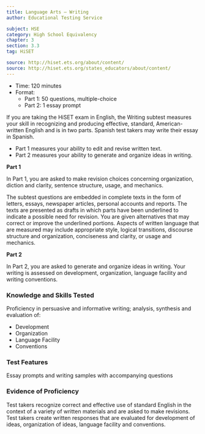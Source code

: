 ```yaml
---
title: Language Arts – Writing
author: Educational Testing Service

subject: HSE
category: High School Equivalency
chapter: 3
section: 3.3
tag: HiSET

source: http://hiset.ets.org/about/content/
source: http://hiset.ets.org/states_educators/about/content/
---
```

  * Time: 120 minutes
  * Format:
    * Part 1: 50 questions, multiple-choice
    * Part 2: 1 essay prompt

If you are taking the HiSET exam in English, the Writing subtest measures your skill in recognizing and producing effective, standard, American-written English and is in two parts. Spanish test takers may write their essay in Spanish.

  * Part 1 measures your ability to edit and revise written text.
  * Part 2 measures your ability to generate and organize ideas in writing.

**Part 1**

In Part 1, you are asked to make revision choices concerning organization, diction and clarity, sentence structure, usage, and mechanics.

The subtest questions are embedded in complete texts in the form of letters, essays, newspaper articles, personal accounts and reports. The texts are presented as drafts in which parts have been underlined to indicate a possible need for revision. You are given alternatives that may correct or improve the underlined portions. Aspects of written language that are measured may include appropriate style, logical transitions, discourse structure and organization, conciseness and clarity, or usage and mechanics.

**Part 2**

In Part 2, you are asked to generate and organize ideas in writing. Your writing is assessed on development, organization, language facility and writing conventions.

### Knowledge and Skills Tested

Proficiency in persuasive and informative writing; analysis, synthesis and evaluation of:

  * Development
  * Organization
  * Language Facility
  * Conventions

### Test Features

Essay prompts and writing samples with accompanying questions

### Evidence of Proficiency

Test takers recognize correct and effective use of standard English in the context of a variety of written materials and are asked to make revisions. Test takers create written responses that are evaluated for development of ideas, organization of ideas, language facility and conventions.
